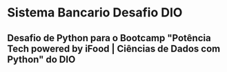 # Sistema Bancario Desafio DIO

## Desafio de Python para o Bootcamp "Potência Tech powered by iFood | Ciências de Dados com Python" do DIO
